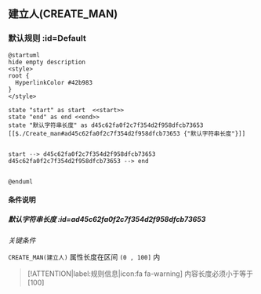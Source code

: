## 建立人(CREATE_MAN) <!-- {docsify-ignore-all} -->

   

### 默认规则 :id=Default

```plantuml
@startuml
hide empty description
<style>
root {
  HyperlinkColor #42b983
}
</style>

state "start" as start  <<start>>
state "end" as end <<end>>
state "默认字符串长度" as d45c62fa0f2c7f354d2f958dfcb73653 [[$./Create_man#ad45c62fa0f2c7f354d2f958dfcb73653 {"默认字符串长度"}]]


start --> d45c62fa0f2c7f354d2f958dfcb73653 
d45c62fa0f2c7f354d2f958dfcb73653 --> end 


@enduml
```

#### 条件说明

##### 默认字符串长度 :id=ad45c62fa0f2c7f354d2f958dfcb73653


*关键条件*


`CREATE_MAN(建立人)` 属性长度在区间 `(0 , 100]` 内

> [!ATTENTION|label:规则信息|icon:fa fa-warning]
> 内容长度必须小于等于[100]







